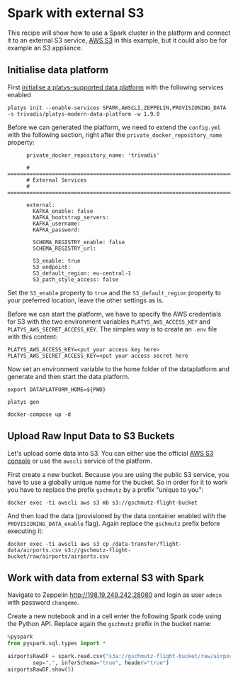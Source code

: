 # Spark with external S3

This recipe will show how to use a Spark cluster in the platform and connect it to an external S3 service, [AWS S3](https://aws.amazon.com/s3/) in this example, but it could also be for example an S3 appliance. 

## Initialise data platform

First [initialise a platys-supported data platform](../documentation/getting-started) with the following services enabled

```
platys init --enable-services SPARK,AWSCLI,ZEPPELIN,PROVISIONING_DATA -s trivadis/platys-modern-data-platform -w 1.9.0
```

Before we can generated the platform, we need to extend the `config.yml` with the following section, right after the `private_docker_repository_name` property:

```
      private_docker_repository_name: 'trivadis'
      
      # ========================================================================
      # External Services
      # ========================================================================

      external:
        KAFKA_enable: false 
        KAFKA_bootstrap_servers: 
        KAFKA_username:
        KAFKA_password:

        SCHEMA_REGISTRY_enable: false
        SCHEMA_REGISTRY_url:

        S3_enable: true
        S3_endpoint: 
        S3_default_region: eu-central-1        
        S3_path_style_access: false
```

Set the `S3_enable` property to `true` and the `S3_default_region` property to your preferred location, leave the other settings as is.

Before we can start the platform, we have to specify the AWS credentials for S3 with the two environment variables `PLATYS_AWS_ACCESS_KEY` and `PLATYS_AWS_SECRET_ACCESS_KEY`. The simples way is to create an `.env` file with this content:

```
PLATYS_AWS_ACCESS_KEY=<put your access key here>
PLATYS_AWS_SECRET_ACCESS_KEY=<put your access secret here
```

Now set an environment variable to the home folder of the dataplatform and generate and then start the data platform. 

```
export DATAPLATFORM_HOME=${PWD}

platys gen

docker-compose up -d
```

## Upload Raw Input Data to S3 Buckets

Let's upload some data into S3. You can either use the official [AWS S3 console](https://s3.console.aws.amazon.com/s3) or use the `awscli` service of the platform. 

First create a new bucket. Because you are using the public S3 service, you have to use a globally unique name for the bucket. So in order for it to work you have to replace the prefix `gschmutz` by a prefix "unique to you":

```
docker exec -ti awscli aws s3 mb s3://gschmutz-flight-bucket
```

And then load the data (provisioned by the data container enabled with the `PROVISIONING_DATA_enable` flag). Again replace the `gschmutz` prefix before executing it:

```
docker exec -ti awscli aws s3 cp /data-transfer/flight-data/airports.csv s3://gschmutz-flight-bucket/raw/airports/airports.csv
```

## Work with data from external S3 with Spark

Navigate to Zeppelin <http://198.19.249.242:28080> and login as user `admin` with password `changeme`.

Create a new notebook and in a cell enter the following Spark code using the Python API. Replace again the `gschmutz` prefix in the bucket name:

```python
%pyspark
from pyspark.sql.types import *

airportsRawDF = spark.read.csv("s3a://gschmutz-flight-bucket/raw/airports", 
    	sep=",", inferSchema="true", header="true")
airportsRawDF.show(5)
```


